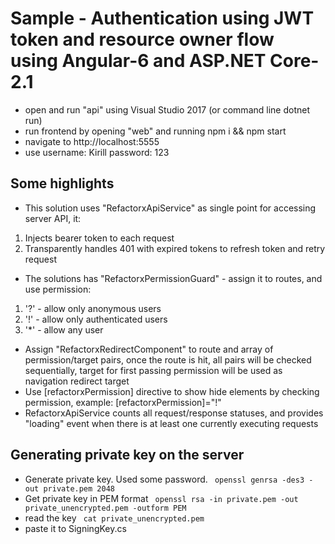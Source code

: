 # Sample - Authentication using JWT token and resource owner flow using Angular-6 and ASP.NET Core-2.1

- open and run "api" using Visual Studio 2017 (or command line dotnet run)
- run frontend by opening "web" and running npm i && npm start
- navigate to http://localhost:5555
- use username: Kirill password: 123

## Some highlights

- This solution uses "RefactorxApiService" as single point for accessing server API, it:
1. Injects bearer token to each request
2. Transparently handles 401 with expired tokens to refresh token and retry request
- The solutions has "RefactorxPermissionGuard" - assign it to routes, and use permission:
1. '?' - allow only anonymous users
2. '!' - allow only authenticated users
3. '*' - allow any user
- Assign "RefactorxRedirectComponent" to route and array of permission/target pairs, once the route is hit, all pairs will be checked sequentially, target for first passing permission will be used as navigation redirect target
- Use [refactorxPermission] directive to show hide elements by checking permission, example: [refactorxPermission]="!"
- RefactorxApiService counts all request/response statuses, and provides "loading" event when there is at least one currently executing requests

## Generating private key on the server

- Generate private key. Used some password.
``` openssl genrsa -des3 -out private.pem 2048```
- Get private key in PEM format
``` openssl rsa -in private.pem -out private_unencrypted.pem -outform PEM```
- read the key 
``` cat private_unencrypted.pem```
- paste it to SigningKey.cs
